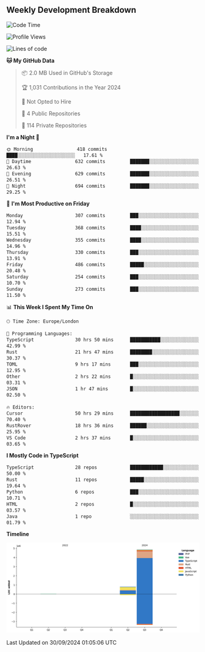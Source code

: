


## Weekly Development Breakdown
<!--START_SECTION:waka-->
![Code Time](http://img.shields.io/badge/Code%20Time-1%2C284%20hrs%202%20mins-blue)

![Profile Views](http://img.shields.io/badge/Profile%20Views-29-blue)

![Lines of code](https://img.shields.io/badge/From%20Hello%20World%20I%27ve%20Written-5.7%20million%20lines%20of%20code-blue)

**🐱 My GitHub Data** 

> 📦 2.0 MB Used in GitHub's Storage 
 > 
> 🏆 1,031 Contributions in the Year 2024
 > 
> 🚫 Not Opted to Hire
 > 
> 📜 4 Public Repositories 
 > 
> 🔑 114 Private Repositories 
 > 
**I'm a Night 🦉** 

```text
🌞 Morning                418 commits         ████░░░░░░░░░░░░░░░░░░░░░   17.61 % 
🌆 Daytime                632 commits         ███████░░░░░░░░░░░░░░░░░░   26.63 % 
🌃 Evening                629 commits         ███████░░░░░░░░░░░░░░░░░░   26.51 % 
🌙 Night                  694 commits         ███████░░░░░░░░░░░░░░░░░░   29.25 % 
```
📅 **I'm Most Productive on Friday** 

```text
Monday                   307 commits         ███░░░░░░░░░░░░░░░░░░░░░░   12.94 % 
Tuesday                  368 commits         ████░░░░░░░░░░░░░░░░░░░░░   15.51 % 
Wednesday                355 commits         ████░░░░░░░░░░░░░░░░░░░░░   14.96 % 
Thursday                 330 commits         ███░░░░░░░░░░░░░░░░░░░░░░   13.91 % 
Friday                   486 commits         █████░░░░░░░░░░░░░░░░░░░░   20.48 % 
Saturday                 254 commits         ███░░░░░░░░░░░░░░░░░░░░░░   10.70 % 
Sunday                   273 commits         ███░░░░░░░░░░░░░░░░░░░░░░   11.50 % 
```


📊 **This Week I Spent My Time On** 

```text
🕑︎ Time Zone: Europe/London

💬 Programming Languages: 
TypeScript               30 hrs 50 mins      ███████████░░░░░░░░░░░░░░   42.99 % 
Rust                     21 hrs 47 mins      ████████░░░░░░░░░░░░░░░░░   30.37 % 
TOML                     9 hrs 17 mins       ███░░░░░░░░░░░░░░░░░░░░░░   12.95 % 
Other                    2 hrs 22 mins       █░░░░░░░░░░░░░░░░░░░░░░░░   03.31 % 
JSON                     1 hr 47 mins        █░░░░░░░░░░░░░░░░░░░░░░░░   02.50 % 

🔥 Editors: 
Cursor                   50 hrs 29 mins      ██████████████████░░░░░░░   70.40 % 
RustRover                18 hrs 36 mins      ██████░░░░░░░░░░░░░░░░░░░   25.95 % 
VS Code                  2 hrs 37 mins       █░░░░░░░░░░░░░░░░░░░░░░░░   03.65 % 
```

**I Mostly Code in TypeScript** 

```text
TypeScript               28 repos            ████████████░░░░░░░░░░░░░   50.00 % 
Rust                     11 repos            █████░░░░░░░░░░░░░░░░░░░░   19.64 % 
Python                   6 repos             ███░░░░░░░░░░░░░░░░░░░░░░   10.71 % 
HTML                     2 repos             █░░░░░░░░░░░░░░░░░░░░░░░░   03.57 % 
Java                     1 repo              ░░░░░░░░░░░░░░░░░░░░░░░░░   01.79 % 
```



**Timeline**

![Lines of Code chart](https://raw.githubusercontent.com/mars-arch/mars-arch/main/assets/bar_graph.png)


 Last Updated on 30/09/2024 01:05:06 UTC
<!--END_SECTION:waka-->
